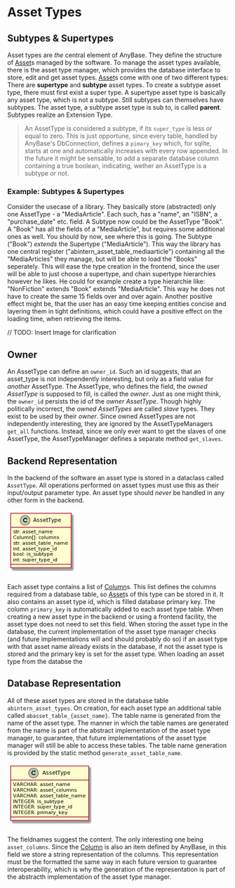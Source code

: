 # Asset Types

## Subtypes & Supertypes
Asset types are _the_ central element of AnyBase. They define the structure of [Asset]s managed by the software. To manage the asset types available, there is the asset type manager, which provides the database interface to store, edit and get asset types. [Asset]s come with one of two different types: There are __supertype__ and __subtype__ asset types. To create a subtype asset type, there must first exist a super type. A supertype asset type is basically any asset type, which is not a subtype. Still subtypes can themselves have subtypes. The asset type, a subtype asset type is sub to, is called __parent__. Subtypes realize an Extension Type.

>An AssetType is considered a subtype, if its ``super_type`` is less or equal to zero. This is just opportune, since every table, handled by AnyBase's DbConnection, defines a ``pimary_key`` which, for sqlite, starts at one and automatically increases with every row appended. In the future it might be sensable, to add a separate database column containing a true boolean, indicating, wether an AssetType is a subtype or not.

### Example: Subtypes & Supertypes
Consider the usecase of a library. They basically store (abstracted) only one AssetType - a "MediaArticle". Each such, has a "name", an "ISBN", a "purchase_date" etc. field. A Subtype now could be the AssetType "Book". A "Book" has all the fields of a "MediaArticle", but requires some additional ones as well. You should by now, see where this is going. The Subtype ("Book") _extends_ the Supertype ("MediaArticle"). This way the library has one central register ("abintern_asset_table_mediaarticle") containing all the "MediaArticles" they manage, but will be able to load the "Books" seperately. This will ease the type creation in the frontend, since the user will be able to just choose a supertype, and chain supertype hierarchies however he likes. He could for example create a type hierarchie like: "NonFiction" extends "Book" extends "MediaArticle". This way he does not have to create the same 15 fields over and over again. Another positive effect might be, that the user has an easy time keeping entities concise and layering them in tight definitions, which could have a positive effect on the loading time, when retrieving the items. 

// TODO: Insert Image for clarification

## Owner
An AssetType can define an ``owner_id``. Such an id suggests, that an asset_type is not independently interesting, but only as a field value for _another_ AssetType. The AssetType, who defines the field, the _owned AssetType_ is supposed to fill, is called the _owner_. Just as one might think, the ``owner_id`` persists the id of the _owner AssetType_. Though highly politically incorrect, the _owned AssetTypes_ are called _slave_ types. They exist to be used by their _owner_.
Since owned AssetTypes are not independently interesting, they are ignored by the AssetTypeManagers ``get_all`` functions. Instead, since we only ever want to get the slaves of one AssetType, the AssetTypeManager defines a separate method ``get_slaves``.

## Backend Representation

In the backend of the software an asset type is stored in a dataclass called ``AssetType``. All operations performed on asset types must use this as their input/output parameter type. An asset type should _never_ be handled in any other form in the backend. 

![Asset Type Class][asset_type_class]

Each asset type contains a list of [Column]s. This list defines the columns required from a database table, so [Asset]s of this type can be stored in it. It also contains an asset type id, which is filled database primary key. The column ``primary_key`` is automatically added to each asset type table. When creating a new asset type in the backend or using a frontend facility, the asset type does not need to set this field. When storing the asset type in the database, the current implementation of the asset type manager checks (and future implementations will and should probably do so) if an asset type with that asset name already exists in the database, if not the asset type is stored and the primary key is set for the asset type. When loading an asset type from the databse the 

## Database Representation

All of these asset types are stored in the database table ``abintern_asset_types``. On creation, for each asset type an additional table called ``abasset_table_{asset_name}``. The table name is generated from the name of the asset type. The manner in which the table names are generated from the name is part of the abstract implementation of the asset type manager, to guarantee, that future implementations of the asset type manager will still be able to access these tables. The table name generation is provided by the static method ``generate_asset_table_name``. 

![Asset Type Database Representation][asset_type_db]

The fieldnames suggest the content. The only interesting one being ``asset_columns``. Since the [Column] is also an item defined by AnyBase, in this field we store a string representation of the columns. This representation must be the formatted the same way in each future version to guarantee interoperability, which is why the generation of the representation is part of the abstracth implementation of the asset type manager.

[//]: # (LINKS)
[Column]: https://github.com/PDT420/AnyBase/blob/master/doc/components/column.md
[Asset]: https://github.com/PDT420/AnyBase/blob/master/doc/components/assets.md

[//]: # (IMAGES)
[asset_type_class]: graphics/plantuml_rendered/asset_type_class.png "Asset Type Class"
[asset_type_db]: graphics/plantuml_rendered/asset_type_db.png "Asset Type Database Entity"